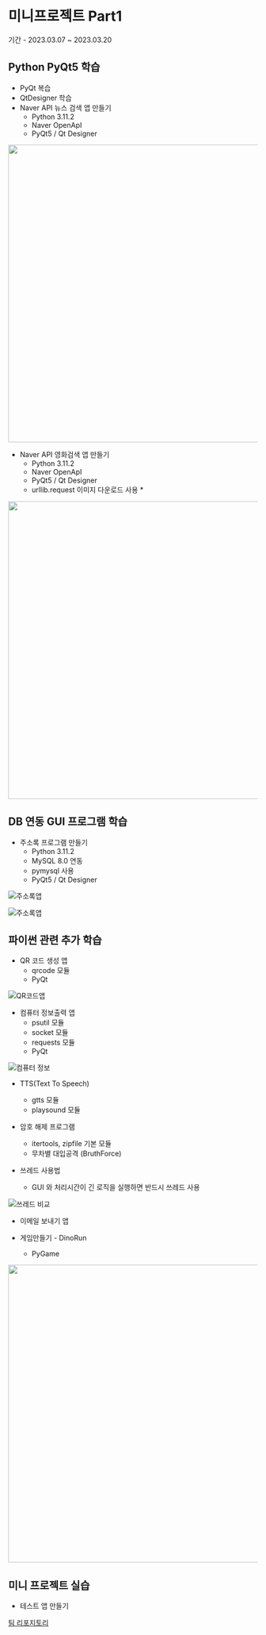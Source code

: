 # 미니프로젝트 Part1
기간 - 2023.03.07 ~ 2023.03.20

## Python PyQt5 학습
- PyQt 복습 
- QtDesigner 학습 
- Naver API 뉴스 검색 앱 만들기
  - Python 3.11.2
  - Naver OpenApI
  - PyQt5 / Qt Designer

<!-- html 주석 
![네이버뉴스앱](https://raw.githubusercontent.com/jangsihyeon/miniprojects/5544402fecb117bbd4fb40ce22e7f57876653382/images/KakaoTalk_20230308_111503131_01.png)
--> 

<img src="https://raw.githubusercontent.com/jangsihyeon/miniprojects/5544402fecb117bbd4fb40ce22e7f57876653382/images/KakaoTalk_20230308_111503131_01.png" width =600/>

- Naver API 영화검색 앱 만들기 
  - Python 3.11.2
  - Naver OpenApI
  - PyQt5 / Qt Designer
  - urllib.request 이미지 다운로드 사용 *

<img src="https://raw.githubusercontent.com/jangsihyeon/miniprojects/main/images/naver_movie.png" width =600/>

## DB 연동 GUI 프로그램 학습
- 주소록 프로그램 만들기 
  - Python 3.11.2
  - MySQL 8.0 연동 
  - pymysql 사용
  - PyQt5 / Qt Designer

![주소록앱](https://raw.githubusercontent.com/jangsihyeon/miniprojects/main/images/addrbook_1.png)

![주소록앱](https://raw.githubusercontent.com/jangsihyeon/miniprojects/main/images/addrbook_2.png)

## 파이썬 관련 추가 학습 
- QR 코드 생성 앱
  - qrcode 모듈
  - PyQt

![QR코드앱](https://raw.githubusercontent.com/jangsihyeon/miniprojects/main/images/qr.png)

  - 컴퓨터 정보출력 앱 
    - psutil  모듈 
    - socket 모듈
    - requests 모듈 
    - PyQt

![컴퓨터 정보](https://raw.githubusercontent.com/jangsihyeon/miniprojects/main/images/info.png)

- TTS(Text To Speech)
  - gtts 모듈
  - playsound 모듈 

- 암호 해제 프로그램 
  - itertools, zipfile 기본 모듈   
  - 무차별 대입공격 (BruthForce)

- 쓰레드 사용법 
  - GUI 와 처리시간이 긴 로직을 실행하면 반드시 쓰레드 사용

![쓰레드 비교](https://raw.githubusercontent.com/jangsihyeon/miniprojects/main/images/thread.png)

- 이메일 보내기 앱 


- 게임만들기  - DinoRun
  - PyGame 

<img src="https://raw.githubusercontent.com/jangsihyeon/miniprojects/main/images/pygame.png" width =600/>

## 미니 프로젝트 실습 
- 테스트 앱 만들기 

[팀 리포지토리](https://github.com/PKNU-IOT-1-TEAM/IoT-1Team-MiniProject1)